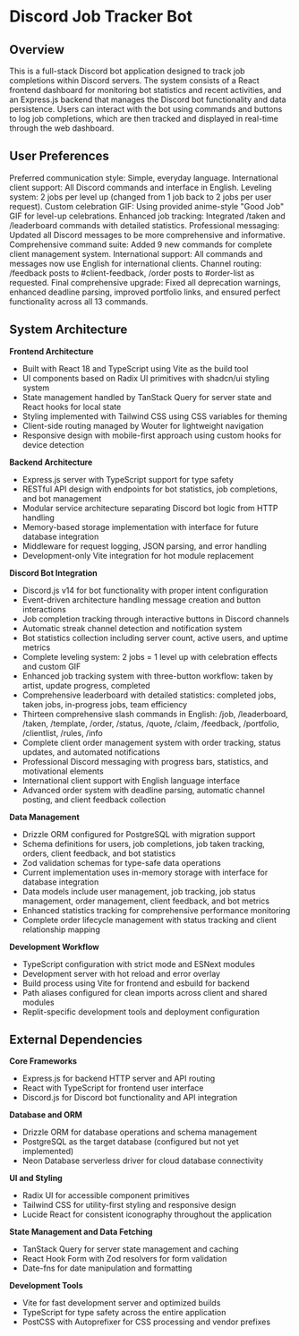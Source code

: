 # Discord Job Tracker Bot

## Overview

This is a full-stack Discord bot application designed to track job completions within Discord servers. The system consists of a React frontend dashboard for monitoring bot statistics and recent activities, and an Express.js backend that manages the Discord bot functionality and data persistence. Users can interact with the bot using commands and buttons to log job completions, which are then tracked and displayed in real-time through the web dashboard.

## User Preferences

Preferred communication style: Simple, everyday language.
International client support: All Discord commands and interface in English.
Leveling system: 2 jobs per level up (changed from 1 job back to 2 jobs per user request).
Custom celebration GIF: Using provided anime-style "Good Job" GIF for level-up celebrations.
Enhanced job tracking: Integrated /taken and /leaderboard commands with detailed statistics.
Professional messaging: Updated all Discord messages to be more comprehensive and informative.
Comprehensive command suite: Added 9 new commands for complete client management system.
International support: All commands and messages now use English for international clients.
Channel routing: /feedback posts to #client-feedback, /order posts to #order-list as requested.
Final comprehensive upgrade: Fixed all deprecation warnings, enhanced deadline parsing, improved portfolio links, and ensured perfect functionality across all 13 commands.

## System Architecture

**Frontend Architecture**
- Built with React 18 and TypeScript using Vite as the build tool
- UI components based on Radix UI primitives with shadcn/ui styling system
- State management handled by TanStack Query for server state and React hooks for local state
- Styling implemented with Tailwind CSS using CSS variables for theming
- Client-side routing managed by Wouter for lightweight navigation
- Responsive design with mobile-first approach using custom hooks for device detection

**Backend Architecture**
- Express.js server with TypeScript support for type safety
- RESTful API design with endpoints for bot statistics, job completions, and bot management
- Modular service architecture separating Discord bot logic from HTTP handling
- Memory-based storage implementation with interface for future database integration
- Middleware for request logging, JSON parsing, and error handling
- Development-only Vite integration for hot module replacement

**Discord Bot Integration**
- Discord.js v14 for bot functionality with proper intent configuration
- Event-driven architecture handling message creation and button interactions
- Job completion tracking through interactive buttons in Discord channels
- Automatic streak channel detection and notification system
- Bot statistics collection including server count, active users, and uptime metrics
- Complete leveling system: 2 jobs = 1 level up with celebration effects and custom GIF
- Enhanced job tracking system with three-button workflow: taken by artist, update progress, completed
- Comprehensive leaderboard with detailed statistics: completed jobs, taken jobs, in-progress jobs, team efficiency
- Thirteen comprehensive slash commands in English: /job, /leaderboard, /taken, /template, /order, /status, /quote, /claim, /feedback, /portfolio, /clientlist, /rules, /info
- Complete client order management system with order tracking, status updates, and automated notifications
- Professional Discord messaging with progress bars, statistics, and motivational elements
- International client support with English language interface
- Advanced order system with deadline parsing, automatic channel posting, and client feedback collection

**Data Management**
- Drizzle ORM configured for PostgreSQL with migration support
- Schema definitions for users, job completions, job taken tracking, orders, client feedback, and bot statistics
- Zod validation schemas for type-safe data operations
- Current implementation uses in-memory storage with interface for database integration
- Data models include user management, job tracking, job status management, order management, client feedback, and bot metrics
- Enhanced statistics tracking for comprehensive performance monitoring
- Complete order lifecycle management with status tracking and client relationship mapping

**Development Workflow**
- TypeScript configuration with strict mode and ESNext modules
- Development server with hot reload and error overlay
- Build process using Vite for frontend and esbuild for backend
- Path aliases configured for clean imports across client and shared modules
- Replit-specific development tools and deployment configuration

## External Dependencies

**Core Frameworks**
- Express.js for backend HTTP server and API routing
- React with TypeScript for frontend user interface
- Discord.js for Discord bot functionality and API integration

**Database and ORM**
- Drizzle ORM for database operations and schema management
- PostgreSQL as the target database (configured but not yet implemented)
- Neon Database serverless driver for cloud database connectivity

**UI and Styling**
- Radix UI for accessible component primitives
- Tailwind CSS for utility-first styling and responsive design
- Lucide React for consistent iconography throughout the application

**State Management and Data Fetching**
- TanStack Query for server state management and caching
- React Hook Form with Zod resolvers for form validation
- Date-fns for date manipulation and formatting

**Development Tools**
- Vite for fast development server and optimized builds
- TypeScript for type safety across the entire application
- PostCSS with Autoprefixer for CSS processing and vendor prefixes